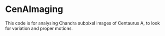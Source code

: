 # CenAImaging
This code is for analysing Chandra subpixel images of Centaurus A, to look for variation and proper motions.
